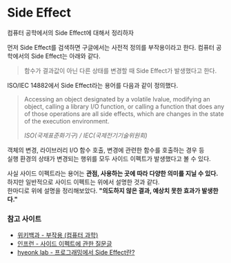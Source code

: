 # Side Effect

컴퓨터 공학에서의 Side Effect에 대해서 정리하자

먼저 Side Effect를 검색하면 구글에서는 사전적 정의를 부작용이라고 한다.
컴퓨터 공학에서의 Side Effect는 아래와 같다.

> 함수가 결과값이 아닌 다른 상태를 변경할 때 Side Effect가 발생했다고 한다.

ISO/IEC 14882에서 Side Effect라는 용어를 다음과 같이 정의했다.

> Accessing an object designated by a volatile lvalue, modifying an object, calling a library I/O function, or calling a function that does any of those operations are all side effects, which are changes in the state of the execution environment.
>
> _ISO(국제표준화기구) / IEC(국제전기기술위원회)_

객체의 변경, 라이브러리 I/O 함수 호출, 변경에 관련한 함수를 호출하는 경우 등  
실행 환경의 상태가 변경되는 행위를 모두 사이드 이펙트가 발생했다고 볼 수 있다.

사실 사이드 이펙트라는 용어는 **관점, 사용하는 곳에 따라 다양한 의미를 지닐 수 있다.**  
하지만 일반적으로 사이드 이펙트는 위에서 설명한 것과 같다.  
한마디로 위에 설명을 정리해보았다. **"의도하지 않은 결과, 예상치 못한 효과가 발생한다."**

### 참고 사이트

- [위키백과 - 부작용 (컴퓨터 과학)](<https://ko.wikipedia.org/wiki/%EB%B6%80%EC%9E%91%EC%9A%A9_(%EC%BB%B4%ED%93%A8%ED%84%B0_%EA%B3%BC%ED%95%99)>)
- [인프런 - 사이드 이펙트에 관한 질문글](https://www.inflearn.com/questions/12660)
- [hyeonk lab - 프로그래밍에서 Side Effect란?](https://hyeonk-lab.tistory.com/43)
